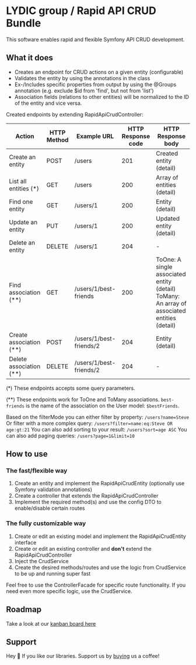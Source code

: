 # LYDIC group / Rapid API CRUD Bundle
This software enables rapid and flexible Symfony API CRUD development.

## What it does
- Creates an endpoint for CRUD actions on a given entity (configurable)
- Validates the entity by using the annotations in the class
- Ex-/Includes specific properties from output by using the @Groups annotation (e.g. exclude $id from 'find', but not from 'list')
- Association fields (relations to other entities) will be normalized to the ID of the entity and vice versa.

Created endpoints by extending RapidApiCrudController:

| Action                  | HTTP Method | Example URL               | HTTP Response code   | HTTP Response body                                                                                 |
|-------------------------|-------------|---------------------------|----------------------|----------------------------------------------------------------------------------------------------|
| Create an entity        | POST        | /users                    | 201                  | Created entity (detail)                                                                            |
| List all entities  (*)  | GET         | /users                    | 200                  | Array of entities (detail)                                                                         |
| Find one entity         | GET         | /users/1                  | 200                  | Entity (detail)                                                                                    |
| Update an entity        | PUT         | /users/1                  | 200                  | Updated entity (detail)                                                                            |
| Delete an entity        | DELETE      | /users/1                  | 204                  | -                                                                                                  |
| Find association   (**) | GET         | /users/1/best-friends     | 200                  | ToOne: A single associated entity (detail) <br />ToMany: An array of associated entities (detail)  |
| Create association (**) | POST        | /users/1/best-friends/2   | 204                  | Entity (detail)                                                                                    |
| Delete association (**) | DELETE      | /users/1/best-friends/2   | 204                  | -                                                                                                  |


(*) These endpoints accepts some query parameters.

(\*\*) These endpoints work for ToOne and ToMany associations. `best-friends` is the name of the association on the User model: `$bestFriends`.

Based on the filterMode you can either filter by property: `/users?name=Steve`
Or filter with a more complex query: `/users?filter=name:eq:Steve OR age:gt:21`
You can also add sorting to your result: `/users?sort=age ASC` 
You can also add paging queries: `/users?page=1&limit=10`

## How to use

### The fast/flexible way
1. Create an entity and implement the RapidApiCrudEntity (optionally use Symfony validation annotations)
2. Create a controller that extends the RapidApiCrudController
3. Implement the required method(s) and use the config DTO to enable/disable certain routes

### The fully customizable way
1. Create or edit an existing model and implement the RapidApiCrudEntity interface
2. Create or edit an existing controller and **don't** extend the RapidApiCrudController
3. Inject the CrudService
4. Create the desired methods/routes and use the logic from CrudService to be up and running super fast

Feel free to use the ControllerFacade for specific route functionality.
If you need even more specific logic, use the CrudService.

## Roadmap
Take a look at our [kanban board here](https://github.com/LYDIC-GROUP/rapid-api-crud-bundle/projects/1)

## Support
Hey 👋 If you like our libraries. Support us by  [buying](https://www.buymeacoffee.com/LYDICGROUP) us a coffee!
